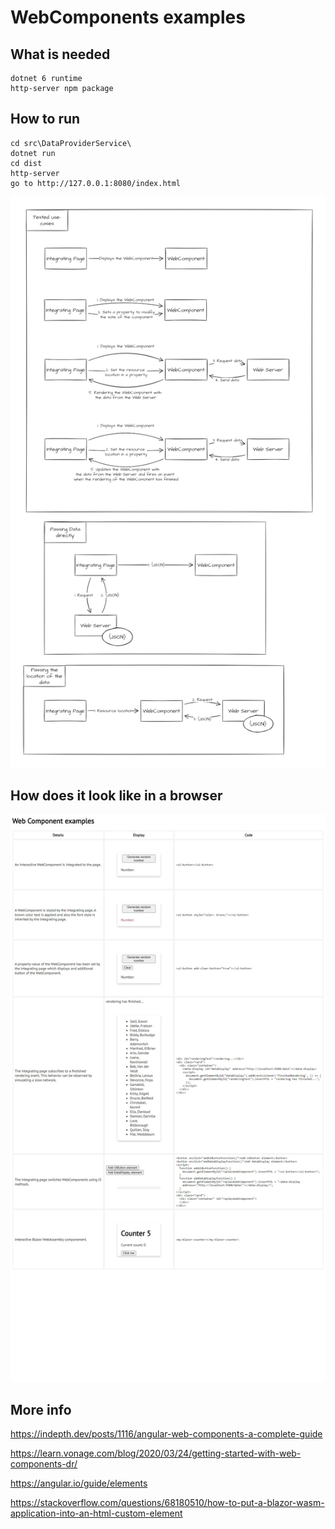 # WebComponents examples

## What is needed
```
dotnet 6 runtime
http-server npm package
```

## How to run
```
cd src\DataProviderService\
dotnet run
cd dist
http-server
go to http://127.0.0.1:8080/index.html
```

![Alt text](./img/Use-cases.png "use-cases")

## How does it look like in a browser
![Alt text](./img/WebCapture.jpeg "web-capture")

## More info
https://indepth.dev/posts/1116/angular-web-components-a-complete-guide

https://learn.vonage.com/blog/2020/03/24/getting-started-with-web-components-dr/

https://angular.io/guide/elements

https://stackoverflow.com/questions/68180510/how-to-put-a-blazor-wasm-application-into-an-html-custom-element
